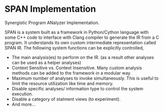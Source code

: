 SPAN Implementation
===================

Synergistic Program ANalyzer Implementation.

SPAN is a system built as a framework in Python/Cython language with some C++ code to interface with Clang compiler to generate the IR from a C program.
It understands its own custom intermediate representation called SPAN IR. The following system functions can be explicitly controlled,

* The main analysis(es) to perform on the IR. (as a result other analyses can be used as a helper analyses)
* Context Sensitive vs. Context Insensitive. Many custom analysis methods can be added to the framework in a modular way.
* Maximum number of analyses to invoke simultaneously. This is useful to limit the resource utilization like time and memory.
* Disable specific analyses/ information type to control the system execution.
* Disable a category of statment views (to experiment).
* And more...

